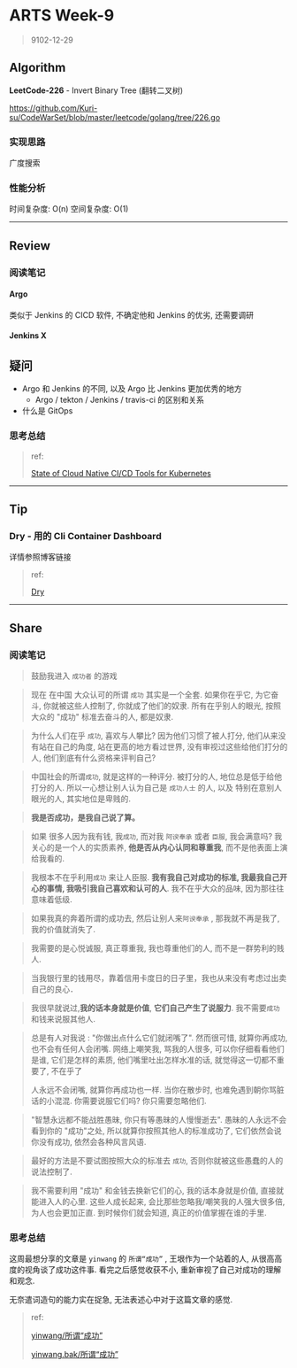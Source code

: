 # ARTS Week-9

> 9102-12-29

## Algorithm

**LeetCode-226** - Invert Binary Tree (翻转二叉树)

https://github.com/Kuri-su/CodeWarSet/blob/master/leetcode/golang/tree/226.go

### 实现思路

广度搜索

### 性能分析

   时间复杂度: O(n)
   空间复杂度: O(1)

----

## Review

### 阅读笔记

#### Argo 

类似于 Jenkins 的 CICD 软件, 不确定他和 Jenkins 的优劣, 还需要调研

#### Jenkins X

## 疑问

* Argo 和 Jenkins 的不同, 以及 Argo 比 Jenkins 更加优秀的地方
  * Argo / tekton / Jenkins / travis-ci 的区别和关系
* 什么是 GitOps

### 思考总结

> ref:
>
> [State of Cloud Native CI/CD Tools for Kubernetes](https://engineering.opsgenie.com/cloud-native-continuous-integration-and-delivery-tools-for-kubernetes-e6ea34d308c)

----

## Tip

### Dry - 用的 Cli Container Dashboard

详情参照博客链接


> ref:
>
> [Dry](https://kuricat.com/gist/dry-qp8hs)

----

## Share

### 阅读笔记

> 鼓励我进入 `成功者` 的游戏

> 现在 在中国 大众认可的所谓 `成功` 其实是一个全套. 如果你在乎它, 为它奋斗, 你就被这些人控制了, 你就成了他们的奴隶. 所有在乎别人的眼光, 按照大众的 "成功" 标准去奋斗的人, 都是奴隶.

>  为什么人们在乎 `成功`, 喜欢与人攀比? 因为他们习惯了被人打分, 他们从来没有站在自己的角度, 站在更高的地方看过世界, 没有审视过这些给他们打分的人, 他们到底有什么资格来评判自己?

> 中国社会的所谓`成功`, 就是这样的一种评分. 被打分的人, 地位总是低于给他打分的人. 所以一心想让别人认为自己是 `成功人士` 的人, 以及 特别在意别人眼光的人, 其实地位是卑贱的.

> **我是否成功，是我自己说了算。**

> 如果 很多人因为我有钱, 我`成功`, 而对我 `阿谀奉承` 或者 `臣服`, 我会满意吗? 我关心的是一个人的实质素养, **他是否从内心认同和尊重我**, 而不是他表面上演给我看的. 

> 我根本不在乎利用`成功` 来让人臣服. **我有我自己对成功的标准, 我最我自己开心的事情, 我吸引我自己喜欢和认可的人**. 我不在乎大众的品味, 因为那往往意味着低级.

>  如果我真的奔着所谓的成功去, 然后让别人来`阿谀奉承` , 那我就不再是我了, 我的价值就消失了. 

> 我需要的是心悦诚服, 真正尊重我, 我也尊重他们的人, 而不是一群势利的贱人.

> 当我银行里的钱用尽，靠着信用卡度日的日子里，我也从来没有考虑过出卖自己的良心．

>  我很早就说过,**我的话本身就是价值**, **它们自己产生了说服力**. 我不需要`成功` 和钱来说服其他人.

> 总是有人对我说 : "你做出点什么它们就闭嘴了". 然而很可惜, 就算你再成功, 也不会有任何人会闭嘴. 网络上嘲笑我, 骂我的人很多, 可以你仔细看看他们是谁, 它们是怎样的素质, 他们嘴里吐出怎样水准的话, 就觉得这一切都不重要了, 不在乎了
>
> 人永远不会闭嘴, 就算你再成功也一样. 当你在散步时, 也难免遇到朝你骂脏话的小混混. 你需要说服它们吗? 你只需要忽略他们.

> "智慧永远都不能战胜愚昧, 你只有等愚昧的人慢慢逝去". 愚昧的人永远不会看到你的 "成功"之处, 所以就算你按照其他人的标准成功了, 它们依然会说你没有成功, 依然会各种风言风语.

> 最好的方法是不要试图按照大众的标准去 `成功`, 否则你就被这些愚蠢的人的说法控制了.

> 我不需要利用 "成功" 和金钱去换新它们的心, 我的话本身就是价值, 直接就能进入人的心里. 这些人成长起来, 会比那些忽略我/嘲笑我的人强大很多倍, 为人也会更加正直. 到时候你们就会知道, 真正的价值掌握在谁的手里.

### 思考总结

这周最想分享的文章是 `yinwang` 的 `所谓“成功”` , 王垠作为一个站着的人, 从很高高度的视角谈了成功这件事. 看完之后感觉收获不小, 重新审视了自己对成功的理解和观念.

无奈遣词造句的能力实在捉急, 无法表述心中对于这篇文章的感觉.

> ref:
>
> [yinwang/所谓“成功”](http://www.yinwang.org/blog-cn/2019/12/26/success)
>
> [yinwang.bak/所谓“成功”](https://github.com/Kuri-su/yinwang.bak/blob/master/articles/%E6%89%80%E8%B0%93%E2%80%9C%E6%88%90%E5%8A%9F%E2%80%9D.md)
